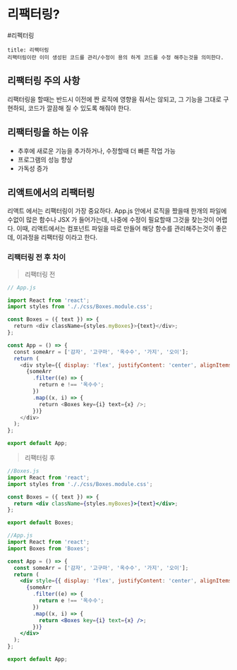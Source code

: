 
# 리팩터링?
#리펙터링

```ad-note
title: 리팩터링
리팩터링이란 이미 생성된 코드를 관리/수정이 용의 하게 코드를 수정 해주는것을 의미한다.
```

## **리팩터링 주의 사항**

리팩터링을 할때는 반드시 이전에 짠 로직에 영향을 줘서는 않되고, 그 기능을 그대로 구현하되, 코드가 깔끔해 질 수 있도록 해줘야 한다.

## **리팩터링을 하는 이유**

-   추후에 새로운 기능을 추가하거나, 수정할때 더 빠른 작업 가능
-   프로그램의 성능 향상
-   가독성 증가

## **리액트에서의 리팩터링**

리액트 에서는 리팩터링이 가장 중요하다. App.js 안에서 로직을 짰을때 한개의 파일에 수없이 많은 함수나 JSX 가 들어가는데, 나중에 수정이 필요할때 그것을 찾는것이 어렵다. 이때, 리액트에서는 컴포넌트 파일을 따로 만들어 해당 함수를 관리해주는것이 좋은데, 이과정을 리팩터링 이라고 한다.

### 리팩터링 전 후 차이

> 리팩터링 전

```jsx
// App.js

import React from 'react';
import styles from '././css/Boxes.module.css';

const Boxes = ({ text }) => {
  return <div className={styles.myBoxes}>{text}</div>;
};

const App = () => {
  const someArr = ['감자', '고구마', '옥수수', '가지', '오이'];
  return (
    <div style={{ display: 'flex', justifyContent: 'center', alignItems: 'center' }}>
      {someArr
        .filter((e) => {
          return e !== '옥수수';
        })
        .map((x, i) => {
          return <Boxes key={i} text={x} />;
        })}
    </div>
  );
};

export default App;

```

> 리팩터링 후

```jsx
//Boxes.js
import React from 'react';
import styles from '././css/Boxes.module.css';

const Boxes = ({ text }) => {
  return <div className={styles.myBoxes}>{text}</div>;
};

export default Boxes;
```

```jsx
//App.js
import React from 'react';
import Boxes from 'Boxes';

const App = () => {
  const someArr = ['감자', '고구마', '옥수수', '가지', '오이'];
  return (
    <div style={{ display: 'flex', justifyContent: 'center', alignItems: 'center' }}>
      {someArr
        .filter((e) => {
          return e !== '옥수수';
        })
        .map((x, i) => {
          return <Boxes key={i} text={x} />;
        })}
    </div>
  );
};

export default App;
```

